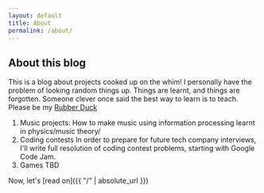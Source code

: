 ```yaml
---
layout: default
title: About
permalink: /about/
---
```


## About this blog

This is a blog about projects cooked up on the whim!
I personally have the problem of looking random things up. Things are learnt, and things are forgotten. Someone clever once said the best way to learn is to teach. Please be my [Rubber Duck](https://en.wikipedia.org/wiki/Rubber_duck_debugging)

1. Music projects: 
   How to make music using information processing learnt in physics/music theory/
2. Coding contests
   In order to prepare for future tech company interviews, I'll write full resolution of coding contest problems, starting with Google Code Jam.
3. Games
   TBD

Now, let's [read on]({{ "/" | absolute_url }})
